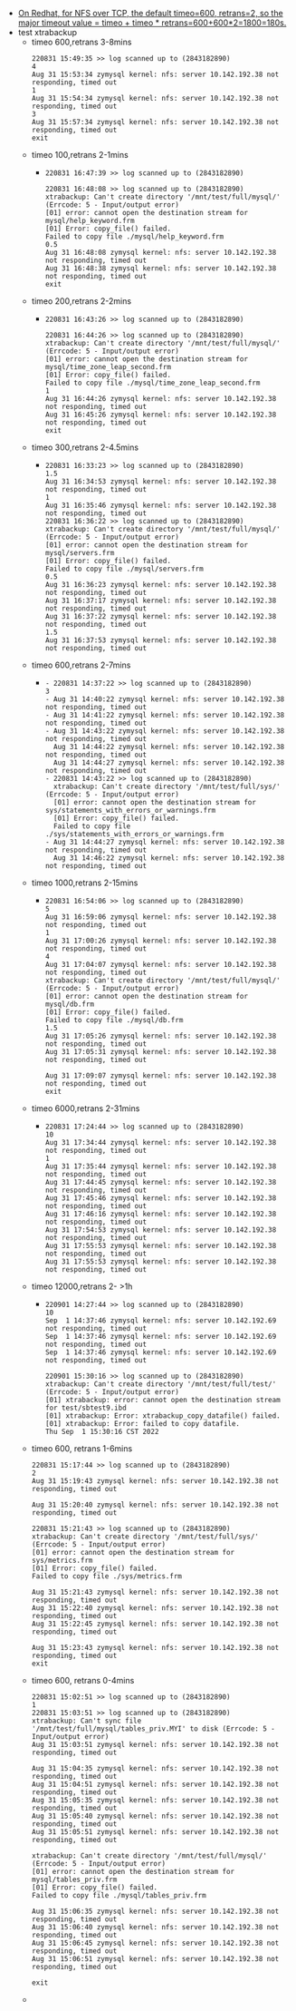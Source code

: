 - [On Redhat, for NFS over TCP, the default timeo=600, retrans=2, so the major timeout value = timeo + timeo * retrans=600+600*2=1800=180s.](https://www.howtouselinux.com/post/understanding-timeo-in-nfs)
- test xtrabackup
	- timeo 600,retrans 3-8mins
	  ```
	  220831 15:49:35 >> log scanned up to (2843182890)
	  4
	  Aug 31 15:53:34 zymysql kernel: nfs: server 10.142.192.38 not responding, timed out
	  1
	  Aug 31 15:54:34 zymysql kernel: nfs: server 10.142.192.38 not responding, timed out
	  3
	  Aug 31 15:57:34 zymysql kernel: nfs: server 10.142.192.38 not responding, timed out
	  exit
	  ```
	- timeo 100,retrans 2-1mins
		- ```
		  220831 16:47:39 >> log scanned up to (2843182890)
		  
		  220831 16:48:08 >> log scanned up to (2843182890)
		  xtrabackup: Can't create directory '/mnt/test/full/mysql/' (Errcode: 5 - Input/output error)
		  [01] error: cannot open the destination stream for mysql/help_keyword.frm
		  [01] Error: copy_file() failed.
		  Failed to copy file ./mysql/help_keyword.frm
		  0.5
		  Aug 31 16:48:08 zymysql kernel: nfs: server 10.142.192.38 not responding, timed out
		  Aug 31 16:48:38 zymysql kernel: nfs: server 10.142.192.38 not responding, timed out
		  exit
		  ```
	- timeo 200,retrans 2-2mins
		- ```
		  220831 16:43:26 >> log scanned up to (2843182890)
		  
		  220831 16:44:26 >> log scanned up to (2843182890)
		  xtrabackup: Can't create directory '/mnt/test/full/mysql/' (Errcode: 5 - Input/output error)
		  [01] error: cannot open the destination stream for mysql/time_zone_leap_second.frm
		  [01] Error: copy_file() failed.
		  Failed to copy file ./mysql/time_zone_leap_second.frm
		  1
		  Aug 31 16:44:26 zymysql kernel: nfs: server 10.142.192.38 not responding, timed out
		  Aug 31 16:45:26 zymysql kernel: nfs: server 10.142.192.38 not responding, timed out
		  exit
		  ```
	- timeo 300,retrans 2-4.5mins
		- ```
		  220831 16:33:23 >> log scanned up to (2843182890)
		  1.5
		  Aug 31 16:34:53 zymysql kernel: nfs: server 10.142.192.38 not responding, timed out
		  1
		  Aug 31 16:35:46 zymysql kernel: nfs: server 10.142.192.38 not responding, timed out
		  220831 16:36:22 >> log scanned up to (2843182890)
		  xtrabackup: Can't create directory '/mnt/test/full/mysql/' (Errcode: 5 - Input/output error)
		  [01] error: cannot open the destination stream for mysql/servers.frm
		  [01] Error: copy_file() failed.
		  Failed to copy file ./mysql/servers.frm
		  0.5
		  Aug 31 16:36:23 zymysql kernel: nfs: server 10.142.192.38 not responding, timed out
		  Aug 31 16:37:17 zymysql kernel: nfs: server 10.142.192.38 not responding, timed out
		  Aug 31 16:37:22 zymysql kernel: nfs: server 10.142.192.38 not responding, timed out
		  1.5
		  Aug 31 16:37:53 zymysql kernel: nfs: server 10.142.192.38 not responding, timed out
		  
		  ```
	- timeo 600,retrans 2-7mins
		- ```
		  - 220831 14:37:22 >> log scanned up to (2843182890)
		  3
		  - Aug 31 14:40:22 zymysql kernel: nfs: server 10.142.192.38 not responding, timed out  
		  - Aug 31 14:41:22 zymysql kernel: nfs: server 10.142.192.38 not responding, timed out  
		  - Aug 31 14:43:22 zymysql kernel: nfs: server 10.142.192.38 not responding, timed out  
		    Aug 31 14:44:22 zymysql kernel: nfs: server 10.142.192.38 not responding, timed out  
		    Aug 31 14:44:27 zymysql kernel: nfs: server 10.142.192.38 not responding, timed out  
		  - 220831 14:43:22 >> log scanned up to (2843182890)  
		    xtrabackup: Can't create directory '/mnt/test/full/sys/' (Errcode: 5 - Input/output error)  
		    [01] error: cannot open the destination stream for sys/statements_with_errors_or_warnings.frm  
		    [01] Error: copy_file() failed.  
		    Failed to copy file ./sys/statements_with_errors_or_warnings.frm  
		  - Aug 31 14:44:27 zymysql kernel: nfs: server 10.142.192.38 not responding, timed out  
		    Aug 31 14:46:22 zymysql kernel: nfs: server 10.142.192.38 not responding, timed out
		  ```
	- timeo 1000,retrans 2-15mins
		- ```
		  220831 16:54:06 >> log scanned up to (2843182890)
		  5
		  Aug 31 16:59:06 zymysql kernel: nfs: server 10.142.192.38 not responding, timed out
		  1
		  Aug 31 17:00:26 zymysql kernel: nfs: server 10.142.192.38 not responding, timed out
		  4
		  Aug 31 17:04:07 zymysql kernel: nfs: server 10.142.192.38 not responding, timed out
		  xtrabackup: Can't create directory '/mnt/test/full/mysql/' (Errcode: 5 - Input/output error)
		  [01] error: cannot open the destination stream for mysql/db.frm
		  [01] Error: copy_file() failed.
		  Failed to copy file ./mysql/db.frm
		  1.5
		  Aug 31 17:05:26 zymysql kernel: nfs: server 10.142.192.38 not responding, timed out
		  Aug 31 17:05:31 zymysql kernel: nfs: server 10.142.192.38 not responding, timed out
		  
		  Aug 31 17:09:07 zymysql kernel: nfs: server 10.142.192.38 not responding, timed out
		  exit
		  ```
	- timeo 6000,retrans 2-31mins
		- ```
		  220831 17:24:44 >> log scanned up to (2843182890)
		  10
		  Aug 31 17:34:44 zymysql kernel: nfs: server 10.142.192.38 not responding, timed out
		  1
		  Aug 31 17:35:44 zymysql kernel: nfs: server 10.142.192.38 not responding, timed out
		  Aug 31 17:44:45 zymysql kernel: nfs: server 10.142.192.38 not responding, timed out
		  Aug 31 17:45:46 zymysql kernel: nfs: server 10.142.192.38 not responding, timed out
		  Aug 31 17:46:16 zymysql kernel: nfs: server 10.142.192.38 not responding, timed out
		  Aug 31 17:54:53 zymysql kernel: nfs: server 10.142.192.38 not responding, timed out
		  Aug 31 17:55:53 zymysql kernel: nfs: server 10.142.192.38 not responding, timed out
		  Aug 31 17:55:53 zymysql kernel: nfs: server 10.142.192.38 not responding, timed out
		  
		  ```
	- timeo 12000,retrans 2- >1h
		- ```
		  220901 14:27:44 >> log scanned up to (2843182890)
		  10
		  Sep  1 14:37:46 zymysql kernel: nfs: server 10.142.192.69 not responding, timed out
		  Sep  1 14:37:46 zymysql kernel: nfs: server 10.142.192.69 not responding, timed out
		  Sep  1 14:37:46 zymysql kernel: nfs: server 10.142.192.69 not responding, timed out
		  
		  220901 15:30:16 >> log scanned up to (2843182890)
		  xtrabackup: Can't create directory '/mnt/test/full/test/' (Errcode: 5 - Input/output error)
		  [01] xtrabackup: error: cannot open the destination stream for test/sbtest9.ibd
		  [01] xtrabackup: Error: xtrabackup_copy_datafile() failed.
		  [01] xtrabackup: Error: failed to copy datafile.
		  Thu Sep  1 15:30:16 CST 2022
		  
		  ```
	- timeo 600, retrans 1-6mins
	  ```
	  220831 15:17:44 >> log scanned up to (2843182890)
	  2
	  Aug 31 15:19:43 zymysql kernel: nfs: server 10.142.192.38 not responding, timed out
	  
	  Aug 31 15:20:40 zymysql kernel: nfs: server 10.142.192.38 not responding, timed out
	  
	  220831 15:21:43 >> log scanned up to (2843182890)
	  xtrabackup: Can't create directory '/mnt/test/full/sys/' (Errcode: 5 - Input/output error)
	  [01] error: cannot open the destination stream for sys/metrics.frm
	  [01] Error: copy_file() failed.
	  Failed to copy file ./sys/metrics.frm
	  
	  Aug 31 15:21:43 zymysql kernel: nfs: server 10.142.192.38 not responding, timed out
	  Aug 31 15:22:40 zymysql kernel: nfs: server 10.142.192.38 not responding, timed out
	  Aug 31 15:22:45 zymysql kernel: nfs: server 10.142.192.38 not responding, timed out
	  
	  Aug 31 15:23:43 zymysql kernel: nfs: server 10.142.192.38 not responding, timed out
	  exit
	  ```
	- timeo 600, retrans 0-4mins
	  ```
	  220831 15:02:51 >> log scanned up to (2843182890)
	  1
	  220831 15:03:51 >> log scanned up to (2843182890)
	  xtrabackup: Can't sync file '/mnt/test/full/mysql/tables_priv.MYI' to disk (Errcode: 5 - Input/output error)
	  Aug 31 15:03:51 zymysql kernel: nfs: server 10.142.192.38 not responding, timed out
	  
	  Aug 31 15:04:35 zymysql kernel: nfs: server 10.142.192.38 not responding, timed out
	  Aug 31 15:04:51 zymysql kernel: nfs: server 10.142.192.38 not responding, timed out
	  Aug 31 15:05:35 zymysql kernel: nfs: server 10.142.192.38 not responding, timed out
	  Aug 31 15:05:40 zymysql kernel: nfs: server 10.142.192.38 not responding, timed out
	  Aug 31 15:05:51 zymysql kernel: nfs: server 10.142.192.38 not responding, timed out
	  
	  xtrabackup: Can't create directory '/mnt/test/full/mysql/' (Errcode: 5 - Input/output error)
	  [01] error: cannot open the destination stream for mysql/tables_priv.frm
	  [01] Error: copy_file() failed.
	  Failed to copy file ./mysql/tables_priv.frm
	  
	  Aug 31 15:06:35 zymysql kernel: nfs: server 10.142.192.38 not responding, timed out
	  Aug 31 15:06:40 zymysql kernel: nfs: server 10.142.192.38 not responding, timed out
	  Aug 31 15:06:45 zymysql kernel: nfs: server 10.142.192.38 not responding, timed out
	  Aug 31 15:06:51 zymysql kernel: nfs: server 10.142.192.38 not responding, timed out
	  
	  exit
	  ```
	-